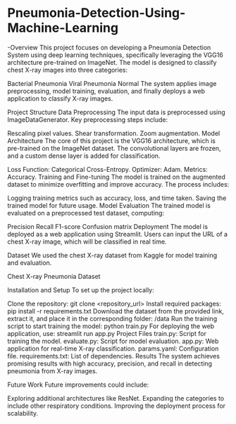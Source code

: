# Pneumonia-Detection-Using-Machine-Learning
-Overview
This project focuses on developing a Pneumonia Detection System using deep learning techniques, specifically leveraging the VGG16 architecture pre-trained on ImageNet. The model is designed to classify chest X-ray images into three categories:

Bacterial Pneumonia
Viral Pneumonia
Normal
The system applies image preprocessing, model training, evaluation, and finally deploys a web application to classify X-ray images.

Project Structure
Data Preprocessing
The input data is preprocessed using ImageDataGenerator. Key preprocessing steps include:

Rescaling pixel values.
Shear transformation.
Zoom augmentation.
Model Architecture
The core of this project is the VGG16 architecture, which is pre-trained on the ImageNet dataset. The convolutional layers are frozen, and a custom dense layer is added for classification.

Loss Function: Categorical Cross-Entropy.
Optimizer: Adam.
Metrics: Accuracy.
Training and Fine-tuning
The model is trained on the augmented dataset to minimize overfitting and improve accuracy. The process includes:

Logging training metrics such as accuracy, loss, and time taken.
Saving the trained model for future usage.
Model Evaluation
The trained model is evaluated on a preprocessed test dataset, computing:

Precision
Recall
F1-score
Confusion matrix
Deployment
The model is deployed as a web application using Streamlit. Users can input the URL of a chest X-ray image, which will be classified in real time.

Dataset
We used the chest X-ray dataset from Kaggle for model training and evaluation.

Chest X-ray Pneumonia Dataset

Installation and Setup
To set up the project locally:

Clone the repository:
git clone <repository_url>
Install required packages:
pip install -r requirements.txt
Download the dataset from the provided link, extract it, and place it in the corresponding folder:
/data
Run the training script to start training the model:
python train.py
For deploying the web application, use:
streamlit run app.py
Project Files
train.py: Script for training the model.
evaluate.py: Script for model evaluation.
app.py: Web application for real-time X-ray classification.
params.yaml: Configuration file.
requirements.txt: List of dependencies.
Results
The system achieves promising results with high accuracy, precision, and recall in detecting pneumonia from X-ray images.

Future Work
Future improvements could include:

Exploring additional architectures like ResNet.
Expanding the categories to include other respiratory conditions.
Improving the deployment process for scalability.
